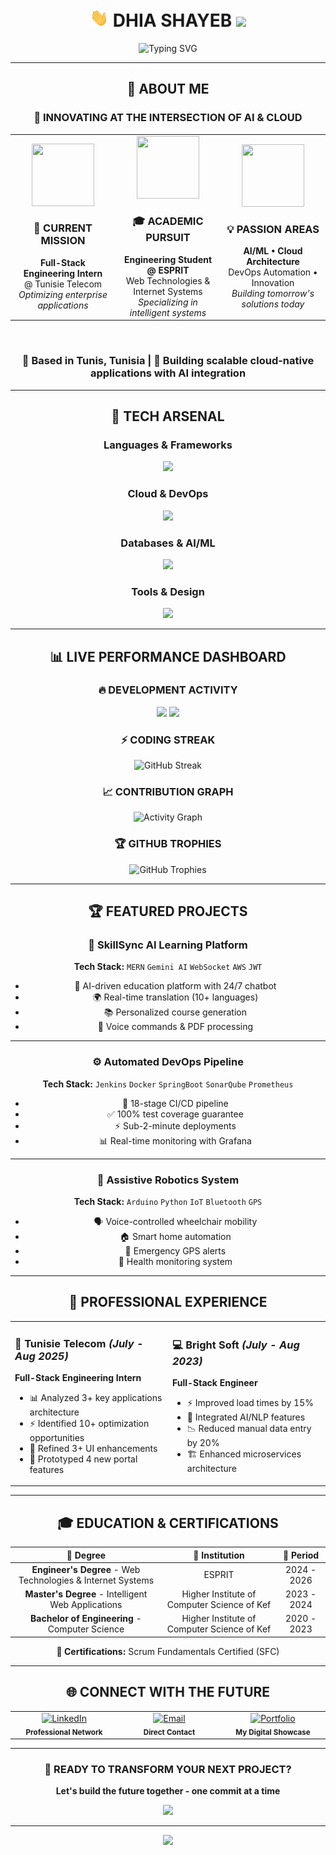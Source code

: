 <div align="center">

# <img src="https://raw.githubusercontent.com/ABSphreak/ABSphreak/master/gifs/Hi.gif" width="30px"> DHIA SHAYEB <img src="https://media.giphy.com/media/WUlplcMpOCEmTGBtBW/giphy.gif" width="30">

<div align="center">
  <img src="https://readme-typing-svg.demolab.com?font=Fira+Code&size=28&duration=3000&pause=1000&color=00F5FF&center=true&vCenter=true&width=600&lines=Full-Stack+Engineer;AI%2FML+Solutions+Developer;DevOps+Enthusiast;Cloud+Architecture+Specialist" alt="Typing SVG" />
</div>



---

## 🎯 **ABOUT ME**

<div align="center">

### 🌟 **INNOVATING AT THE INTERSECTION OF AI & CLOUD**

<table>
<tr>
<td align="center" width="33%">
<img src="https://media.giphy.com/media/L1R1tvI9svkIWwpVYr/giphy.gif" width="100" height="100">
<h3>🚀 CURRENT MISSION</h3>
<b>Full-Stack Engineering Intern</b><br>
@ Tunisie Telecom<br>
<i>Optimizing enterprise applications</i>
</td>
<td align="center" width="33%">
<img src="https://media.giphy.com/media/SWoSkN6DxTszqIKEqv/giphy.gif" width="100" height="100">
<h3>🎓 ACADEMIC PURSUIT</h3>
<b>Engineering Student @ ESPRIT</b><br>
Web Technologies & Internet Systems<br>
<i>Specializing in intelligent systems</i>
</td>
<td align="center" width="33%">
<img src="https://media.giphy.com/media/ZVik7pBtu9dNS/giphy.gif" width="100" height="100">
<h3>💡 PASSION AREAS</h3>
<b>AI/ML • Cloud Architecture</b><br>
DevOps Automation • Innovation<br>
<i>Building tomorrow's solutions today</i>
</td>
</tr>
</table>

<br>

### 📍 **Based in Tunis, Tunisia** | 🌟 **Building scalable cloud-native applications with AI integration**

</div>

---

## 🚀 **TECH ARSENAL**

<div align="center">

### **Languages & Frameworks**
<p>
  <img src="https://skillicons.dev/icons?i=javascript,typescript,python,java,dart,cpp,react,nextjs,nodejs,express,spring,flutter,graphql" />
</p>

### **Cloud & DevOps**
<p>
  <img src="https://skillicons.dev/icons?i=aws,azure,docker,kubernetes,jenkins,terraform,linux,git,github" />
</p>

### **Databases & AI/ML**
<p>
  <img src="https://skillicons.dev/icons?i=mongodb,postgresql,mysql,firebase,tensorflow,pytorch" />
</p>

### **Tools & Design**
<p>
  <img src="https://skillicons.dev/icons?i=vscode,figma,postman,arduino,grafana" />
</p>

</div>

---

## 📊 **LIVE PERFORMANCE DASHBOARD**

<div align="center">

### **🔥 DEVELOPMENT ACTIVITY**
  
<img height="180em" src="https://github-readme-stats-eight-theta.vercel.app/api?username=ChaiebDhia&show_icons=true&theme=cyberpunk&include_all_commits=true&count_private=true"/>
<img height="180em" src="https://github-readme-stats-eight-theta.vercel.app/api/top-langs/?username=ChaiebDhia&layout=compact&langs_count=8&theme=cyberpunk"/>

</div>

<div align="center">

### **⚡ CODING STREAK**
<img src="https://github-readme-streak-stats.herokuapp.com/?user=ChaiebDhia&theme=cyberpunk" alt="GitHub Streak" />

</div>

<div align="center">

### **📈 CONTRIBUTION GRAPH**
<img src="https://github-readme-activity-graph.vercel.app/graph?username=ChaiebDhia&theme=cyberpunk&hide_border=true&point=00F5FF&line=FF006E&color=00F5FF" alt="Activity Graph" />

</div>

<div align="center">

### **🏆 GITHUB TROPHIES**
<img src="https://github-profile-trophy.vercel.app/?username=ChaiebDhia&theme=cyberpunk&no-frame=false&no-bg=false&margin-w=4" alt="GitHub Trophies" />

</div>

---

## 🏆 **FEATURED PROJECTS**

<div align="center">

### 🤖 **SkillSync AI Learning Platform**

**Tech Stack:** `MERN` `Gemini AI` `WebSocket` `AWS` `JWT`
- 🧠 AI-driven education platform with 24/7 chatbot
- 🌍 Real-time translation (10+ languages)
- 📚 Personalized course generation
- 🎤 Voice commands & PDF processing

---

### ⚙️ **Automated DevOps Pipeline**

**Tech Stack:** `Jenkins` `Docker` `SpringBoot` `SonarQube` `Prometheus`
- 🔄 18-stage CI/CD pipeline
- ✅ 100% test coverage guarantee
- ⚡ Sub-2-minute deployments
- 📊 Real-time monitoring with Grafana

---

### 🦾 **Assistive Robotics System**

**Tech Stack:** `Arduino` `Python` `IoT` `Bluetooth` `GPS`
- 🗣️ Voice-controlled wheelchair mobility
- 🏠 Smart home automation
- 🚨 Emergency GPS alerts
- 💊 Health monitoring system

</div>

---

## 💼 **PROFESSIONAL EXPERIENCE**

<table>
<tr>
<td width="50%">

### 🏢 **Tunisie Telecom** *(July - Aug 2025)*
**Full-Stack Engineering Intern**
- 📊 Analyzed 3+ key applications architecture
- ⚡ Identified 10+ optimization opportunities
- 🎨 Refined 3+ UI enhancements
- 🚀 Prototyped 4 new portal features

</td>
<td width="50%">

### 💻 **Bright Soft** *(July - Aug 2023)*
**Full-Stack Engineer**
- ⚡ Improved load times by 15%
- 🤖 Integrated AI/NLP features
- 📉 Reduced manual data entry by 20%
- 🏗️ Enhanced microservices architecture

</td>
</tr>
</table>

---

## 🎓 **EDUCATION & CERTIFICATIONS**

<div align="center">

| 🎯 **Degree** | 🏫 **Institution** | 📅 **Period** |
|:---:|:---:|:---:|
| **Engineer's Degree** - Web Technologies & Internet Systems | ESPRIT | 2024 - 2026 |
| **Master's Degree** - Intelligent Web Applications | Higher Institute of Computer Science of Kef | 2023 - 2024 |
| **Bachelor of Engineering** - Computer Science | Higher Institute of Computer Science of Kef | 2020 - 2023 |

**🏅 Certifications:** Scrum Fundamentals Certified (SFC)

</div>

---

## 🌐 **CONNECT WITH THE FUTURE**

<div align="center">

<table>
<tr>
<td align="center" width="200">
<a href="https://linkedin.com/in/dhia-shayeb" target="_blank">
<img src="https://img.shields.io/badge/🔗_LinkedIn-0A66C2?style=for-the-badge&logo=linkedin&logoColor=white&labelColor=000000&color=00F5FF&logoWidth=20" alt="LinkedIn" />
</a>
<br><sub><b>Professional Network</b></sub>
</td>
<td align="center" width="200">
<a href="mailto:dhiashayeb6@gmail.com">
<img src="https://img.shields.io/badge/📧_Email-EA4335?style=for-the-badge&logo=gmail&logoColor=white&labelColor=000000&color=FF006E&logoWidth=20" alt="Email" />
</a>
<br><sub><b>Direct Contact</b></sub>
</td>
<td align="center" width="200">
<a href="https://dhiashayeb.vercel.app" target="_blank">
<img src="https://img.shields.io/badge/🌐_Portfolio-000000?style=for-the-badge&logo=vercel&logoColor=white&labelColor=000000&color=8A2BE2&logoWidth=20" alt="Portfolio" />
</a>
<br><sub><b>My Digital Showcase</b></sub>
</td>
</tr>
</table>

</div>

---

<div align="center">

<div align="center">

### **🚀 READY TO TRANSFORM YOUR NEXT PROJECT?**
**Let's build the future together - one commit at a time**

<img src="https://media.giphy.com/media/LnQjpWaON8nhr21vNW/giphy.gif" width="60">

---

<img src="https://capsule-render.vercel.app/api?type=waving&color=gradient&customColorList=0,2,2,5,30&height=100&section=footer"/>

</div>
